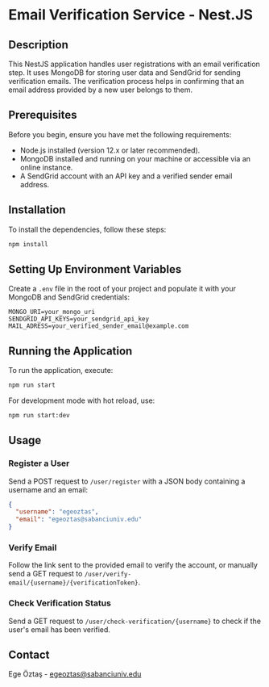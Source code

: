 # Email Verification Service - Nest.JS

## Description

This NestJS application handles user registrations with an email verification step. It uses MongoDB for storing user data and SendGrid for sending verification emails. The verification process helps in confirming that an email address provided by a new user belongs to them.

## Prerequisites

Before you begin, ensure you have met the following requirements:

- Node.js installed (version 12.x or later recommended).
- MongoDB installed and running on your machine or accessible via an online instance.
- A SendGrid account with an API key and a verified sender email address.

## Installation

To install the dependencies, follow these steps:

```bash
npm install
```

## Setting Up Environment Variables

Create a `.env` file in the root of your project and populate it with your MongoDB and SendGrid credentials:

```
MONGO_URI=your_mongo_uri
SENDGRID_API_KEYS=your_sendgrid_api_key
MAIL_ADRESS=your_verified_sender_email@example.com
```

## Running the Application

To run the application, execute:

```bash
npm run start
```

For development mode with hot reload, use:

```bash
npm run start:dev
```

## Usage

### Register a User

Send a POST request to `/user/register` with a JSON body containing a username and an email:

```json
{
  "username": "egeoztas",
  "email": "egeoztas@sabanciuniv.edu"
}
```

### Verify Email

Follow the link sent to the provided email to verify the account, or manually send a GET request to `/user/verify-email/{username}/{verificationToken}`.

### Check Verification Status

Send a GET request to `/user/check-verification/{username}` to check if the user's email has been verified.

## Contact

Ege Öztaş - egeoztas@sabanciuniv.edu
